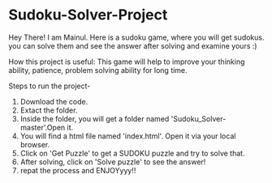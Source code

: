 # Sudoku-Solver-Project
 Hey There! I am Mainul. Here is a sudoku game, where you will get sudokus. you can solve them and see the answer after solving and examine yours :)

 How this project is useful:
 This game will help to improve your thinking ability, patience, problem solving ability for long time.
 
 Steps to run the project-
 1. Download the code.
 2. Extact the folder.
 3. Inside the folder, you will get a folder named 'Sudoku_Solver-master'.Open it.
 4. You will find a html file named 'index.html'. Open it via your local browser.
 5. Click on 'Get Puzzle' to get a SUDOKU puzzle and try to solve that.
 6. After solving, click on 'Solve puzzle' to see the answer!
 7. repat the process and ENJOYyyy!!  

